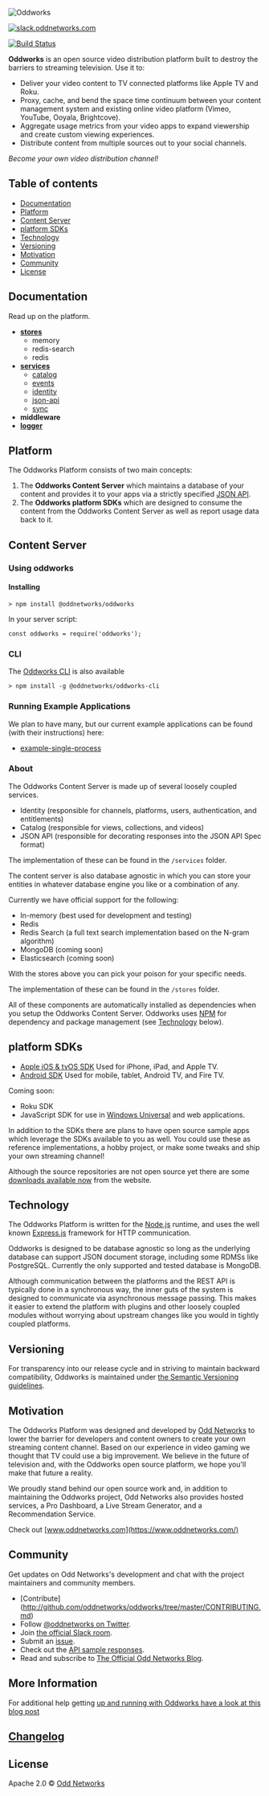 ![Oddworks](http://s3-us-west-2.amazonaws.com/odd-networks-assets/odd-networks.png)

[![slack.oddnetworks.com](http://slack.oddnetworks.com/badge.svg)](http://slack.oddnetworks.com)

[![Build Status](https://travis-ci.org/oddnetworks/oddworks.svg?branch=master)](https://travis-ci.org/oddnetworks/oddworks)

__Oddworks__ is an open source video distribution platform built to destroy the barriers to streaming television. Use it to:

* Deliver your video content to TV connected platforms like Apple TV and Roku.
* Proxy, cache, and bend the space time continuum between your content management system and existing online video platform (Vimeo, YouTube, Ooyala, Brightcove).
* Aggregate usage metrics from your video apps to expand viewership and create custom viewing experiences.
* Distribute content from multiple sources out to your social channels.

_Become your own video distribution channel!_

## Table of contents

* [Documentation](#documentation)
* [Platform](#platform)
* [Content Server](#content-server)
* [platform SDKs](#platform-sdks)
* [Technology](#technology)
* [Versioning](#versioning)
* [Motivation](#motivation)
* [Community](#community)
* [License](#license)

## Documentation

Read up on the platform.

- __[stores](https://github.com/oddnetworks/oddworks/tree/master/lib/stores)__
    - memory
    - redis-search
    - redis
- __[services](https://github.com/oddnetworks/oddworks/tree/master/lib/services)__
    - [catalog](https://github.com/oddnetworks/oddworks/blob/master/lib/services/catalog)
    - [events](https://github.com/oddnetworks/oddworks/blob/master/lib/services/events)
    - [identity](https://github.com/oddnetworks/oddworks/blob/master/lib/services/identity)
    - [json-api](https://github.com/oddnetworks/oddworks/blob/master/lib/services/json-api)
    - [sync](https://github.com/oddnetworks/oddworks/blob/master/lib/services/sync)
- __middleware__
- __[logger](https://github.com/oddnetworks/oddworks/tree/master/lib/logger)__

## Platform
The Oddworks Platform consists of two main concepts:

1. The __Oddworks Content Server__ which maintains a database of your content and provides it to your apps via a strictly specified [JSON API](http://jsonapi.org/).
2. The __Oddworks platform SDKs__ which are designed to consume the content from the Oddworks Content Server as well as report usage data back to it.

## Content Server

### Using oddworks

#### Installing

```
> npm install @oddnetworks/oddworks
```

In your server script:

```
const oddworks = require('oddworks');
```

### CLI

The [Oddworks CLI](https://github.com/oddnetworks/oddworks-cli) is also available

```
> npm install -g @oddnetworks/oddworks-cli
```

### Running Example Applications

We plan to have many, but our current example applications can be found (with their instructions) here:

- [example-single-process](https://github.com/oddnetworks/example-single-process)

### About

The Oddworks Content Server is made up of several loosely coupled services.

- Identity (responsible for channels, platforms, users, authentication, and entitlements)
- Catalog (responsible for views, collections, and videos)
- JSON API (responsible for decorating responses into the JSON API Spec format)

The implementation of these can be found in the `/services` folder.

The content server is also database agnostic in which you can store your entities in whatever database engine you like or a combination of any.

Currently we have official support for the following:

- In-memory (best used for development and testing)
- Redis
- Redis Search (a full text search implementation based on the N-gram algorithm)
- MongoDB (coming soon)
- Elasticsearch (coming soon)

With the stores above you can pick your poison for your specific needs.

The implementation of these can be found in the `/stores` folder.

All of these components are automatically installed as dependencies when you setup the Oddworks Content Server. Oddworks uses [NPM](https://www.npmjs.com/) for dependency and package management (see [Technology](#technology) below).

## platform SDKs

* [Apple iOS & tvOS SDK](https://github.com/oddnetworks/oddworks-ios-tvos-sdk) Used for iPhone, iPad, and Apple TV.
* [Android SDK](https://github.com/oddnetworks/oddworks-android-sdk) Used for mobile, tablet, Android TV, and Fire TV.

Coming soon:

* Roku SDK
* JavaScript SDK for use in [Windows Universal](https://msdn.microsoft.com/en-us/windows/uwp/get-started/universal-application-platform-guide) and web applications.

In addition to the SDKs there are plans to have open source sample apps which leverage the SDKs available to you as well. You could use these as reference implementations, a hobby project, or make some tweaks and ship your own streaming channel!

Although the source repositories are not open source yet there are some [downloads available now](https://www.oddnetworks.com/documentation/sampleapps/) from the website.

## Technology

The Oddworks Platform is written for the [Node.js](https://nodejs.org/) runtime, and uses the well known [Express.js](http://expressjs.com/) framework for HTTP communication.

Oddworks is designed to be database agnostic so long as the underlying database can support JSON document storage, including some RDMSs like PostgreSQL. Currently the only supported and tested database is MongoDB.

Although communication between the platforms and the REST API is typically done in a synchronous way, the inner guts of the system is designed to communicate via asynchronous message passing. This makes it easier to extend the platform with plugins and other loosely coupled modules without worrying about upstream changes like you would in tightly coupled platforms.

## Versioning

For transparency into our release cycle and in striving to maintain backward compatibility, Oddworks is maintained under [the Semantic Versioning guidelines](http://semver.org/).

## Motivation

The Oddworks Platform was designed and developed by [Odd Networks](https://www.oddnetworks.com/) to lower the barrier for developers and content owners to create your own streaming content channel. Based on our experience in video gaming we thought that TV could use a big improvement. We believe in the future of television and, with the Oddworks open source platform, we hope you'll make that future a reality.

We proudly stand behind our open source work and, in addition to maintaining the Oddworks project, Odd Networks also provides hosted services, a Pro Dashboard, a Live Stream Generator, and a Recommendation Service.

Check out [www.oddnetworks.com](https://www.oddnetworks.com/)

## Community

Get updates on Odd Networks's development and chat with the project maintainers and community members.

* [Contribute] (http://github.com/oddnetworks/oddworks/tree/master/CONTRIBUTING.md)
* Follow [@oddnetworks on Twitter](https://twitter.com/Oddnetworks).
* Join [the official Slack room](http://slack.oddnetworks.com/).
* Submit an [issue](https://github.com/oddnetworks/oddworks/issues).
* Check out the [API sample responses](https://www.oddnetworks.com/documentation/oddworks/).
* Read and subscribe to [The Official Odd Networks Blog](http://blog.oddnetworks.com/).

## More Information

For additional help getting [up and running with Oddworks have a look at this blog post](https://medium.com/@OddNetworks/up-and-running-with-the-oddworks-server-199c897c4224#.n0pes4t1n)

## [Changelog](http://github.com/oddnetworks/oddworks/tree/master/CHANGELOG.md)

## License

Apache 2.0 © [Odd Networks](http://oddnetworks.com)
